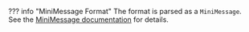 ??? info "MiniMessage Format"
    The format is parsed as a `MiniMessage`.  
    See the [MiniMessage documentation][minimessage] for details.

[minimessage]: /configuration/minimessage